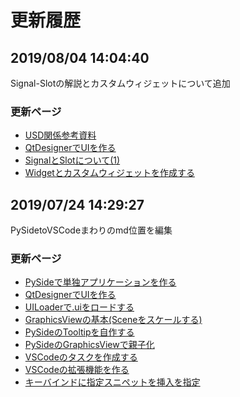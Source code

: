 # 更新履歴  
## 2019/08/04 14:04:40  
<!--28715ffb8aa6df80724a3bc829c62896ccb2a687-->  
  
Signal-Slotの解説とカスタムウィジェットについて追加  
  
### 更新ページ  
* [USD関係参考資料](11_Pipeline/USD/99_link.md)  
* [QtDesignerでUIを作る](11_PySide/01_PySide_Basic/00_Tutorial/02_create_designer.md)  
* [SignalとSlotについて(1)](11_PySide/01_PySide_Basic/00_Tutorial/03_signal_slot_01.md)  
* [Widgetとカスタムウィジェットを作成する](11_PySide/01_PySide_Basic/00_Tutorial/04_widgets.md)  
## 2019/07/24 14:29:27  
<!--3e6ddaaa660b933dbfade1bb8d970d8e0562b148-->  
  
PySidetoVSCodeまわりのmd位置を編集  
  
### 更新ページ  
* [PySideで単独アプリケーションを作る](11_PySide/01_PySide_Basic/00_Tutorial/01_satart.md)  
* [QtDesignerでUIを作る](11_PySide/01_PySide_Basic/00_Tutorial/02_create_designer.md)  
* [UILoaderで.uiをロードする](11_PySide/02_Tips/01_importUiLoader.md)  
* [GraphicsViewの基本(Sceneをスケールする)](11_PySide/02_Tips/02_graphicsView_01.md)  
* [PySideのTooltipを自作する](11_PySide/02_Tips/custom_tooltip.md)  
* [PySideのGraphicsViewで親子化](11_PySide/02_Tips/pyside_graphicsview_child_item.md)  
* [VSCodeのタスクを作成する](98_Other/VSCode/vscode_create_task.md)  
* [VSCodeの拡張機能を作る](98_Other/VSCode/vscode_extension.md)  
* [キーバインドに指定スニペットを挿入を指定](98_Other/VSCode/vscode_snippet_sc.md)  
